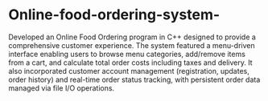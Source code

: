 # Online-food-ordering-system-

Developed an Online Food Ordering program in C++ designed to provide a comprehensive customer
 experience. The system featured a menu-driven interface enabling users to browse menu categories,
 add/remove items from a cart, and calculate total order costs including taxes and delivery. It also
 incorporated customer account management (registration, updates, order history) and real-time order status
 tracking, with persistent order data managed via file I/O operations.
